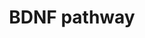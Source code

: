 ---
annotations:
- type: Pathway Ontology
  value: brain-derived neurotrophic factor signaling pathway
authors:
- KuroiR
- MaintBot
- Mkutmon
- Khanspers
- Egonw
- AlexanderPico
- Eweitz
description: Brain-derived neurotrophic factor (BDNF) is a growth factor found in
  the central and peripheral nervous systems. BDNF binds to two well-characterized
  receptors, TrkB and p75 (aka, low-affinity nerve growth factor receptor) to influence
  neuronal cell survival and differentiation. In the hippocampus, BDNF activity is
  also implicated in learning and memory.
last-edited: 2021-12-17
organisms:
- Mus musculus
redirect_from:
- /index.php/Pathway:WP2152
- /instance/WP2152
schema-jsonld:
- '@context': https://schema.org/
  '@id': https://wikipathways.github.io/pathways/WP2152.html
  '@type': Dataset
  creator:
    '@type': Organization
    name: WikiPathways
  description: Brain-derived neurotrophic factor (BDNF) is a growth factor found in
    the central and peripheral nervous systems. BDNF binds to two well-characterized
    receptors, TrkB and p75 (aka, low-affinity nerve growth factor receptor) to influence
    neuronal cell survival and differentiation. In the hippocampus, BDNF activity
    is also implicated in learning and memory.
  keywords:
  - p53
  - Pro-Bdnf
  - p75
  - Plasminogen
  - SH2B
  - tPA
  - Plasmin
  - Bax
  - NF-kappa-B
  - Shc1
  - TrkB
  - Frs2
  - PLC-gamma
  - Bdnf
  - Response Element
  - Apoptosis
  - Bcl2 - Cell survival
  - PAI-1
  - Mapk
  - Creb
  - Cdc42
  - Rac1
  license: CC0
  name: BDNF pathway
seo: CreativeWork
title: BDNF pathway
wpid: WP2152
---